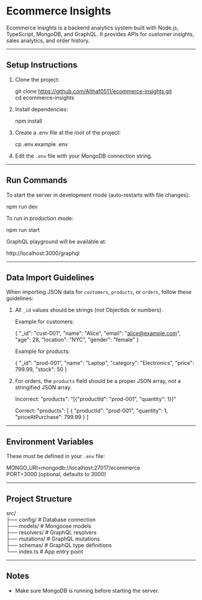 # Ecommerce Insights

Ecommerce Insights is a backend analytics system built with Node.js, TypeScript, MongoDB, and GraphQL. It provides APIs for customer insights, sales analytics, and order history.

---

## Setup Instructions

1. Clone the project:

   git clone https://github.com/Althaf0511/ecommerce-insights.git  
   cd ecommerce-insights

2. Install dependencies:

   npm install

3. Create a .env file at the root of the project:

   cp .env.example .env

4. Edit the `.env` file with your MongoDB connection string.

---

## Run Commands

To start the server in development mode (auto-restarts with file changes):

   npm run dev

To run in production mode:

   npm run start

GraphQL playground will be available at:

   http://localhost:3000/graphql

---

## Data Import Guidelines

When importing JSON data for `customers`, `products`, or `orders`, follow these guidelines:

1. All `_id` values should be strings (not ObjectIds or numbers).

   Example for customers:

   {
     "_id": "cust-001",
     "name": "Alice",
     "email": "alice@example.com",
     "age": 28,
     "location": "NYC",
     "gender": "female"
   }

   Example for products:

   {
     "_id": "prod-001",
     "name": "Laptop",
     "category": "Electronics",
     "price": 799.99,
     "stock": 50
   }

2. For orders, the `products` field should be a proper JSON array, not a stringified JSON array.

   Incorrect:
   "products": "[{\"productId\": \"prod-001\", \"quantity\": 1}]"

   Correct:
   "products": [
     {
       "productId": "prod-001",
       "quantity": 1,
       "priceAtPurchase": 799.99
     }
   ]

---

## Environment Variables

These must be defined in your `.env` file:

   MONGO_URI=mongodb://localhost:27017/ecommerce  
   PORT=3000 (optional, defaults to 3000)

---

## Project Structure

src/  
├── config/              # Database connection  
├── models/              # Mongoose models  
├── resolvers/           # GraphQL resolvers  
├── mutations/           # GraphQL mutations  
├── schemas/             # GraphQL type definitions  
└── index.ts             # App entry point

---

## Notes

- Make sure MongoDB is running before starting the server.
